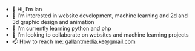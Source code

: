 - 👋 Hi, I’m Ian
- 👀 I’m interested in website development, machine learning and 2d and 3d graphic design and animation
- 🌱 I’m currently learning python and php
- 💞️ I’m looking to collaborate on websites and machine learning projects
- 📫 How to reach me: gallantmedia.ke@gmail.com

<!---
G-Ian/G-Ian is a ✨ special ✨ repository because its `README.md` (this file) appears on your GitHub profile.
You can click the Preview link to take a look at your changes.
--->
